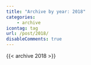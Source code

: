 ```yaml
---
title: "Archive by year: 2018"
categories:
    - archive
icontag: tag
url: /post/2018/
disableComments: true
---
```


{{< archive 2018 >}}